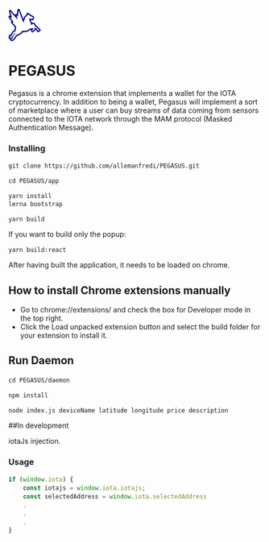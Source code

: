 ![Alt text](app/packages/popup/public/material/logo/pegasus-64.png?raw=true "Title")
# PEGASUS
 Pegasus is a chrome extension that implements a wallet for the IOTA cryptocurrency. In addition to being a wallet, Pegasus will implement a sort of marketplace where a user can buy streams of data coming from sensors connected to the IOTA network through the MAM protocol (Masked Authentication Message).

### Installing

```
git clone https://github.com/allemanfredi/PEGASUS.git
```

```
cd PEGASUS/app
```

```
yarn install
lerna bootstrap
```

```
yarn build
```

If you want to build only the popup:

```
yarn build:react
```


After having built the application, it needs to be loaded on chrome.

## How to install Chrome extensions manually

* Go to chrome://extensions/ and check the box for Developer mode in the top right.
* Click the Load unpacked extension button and select the build folder for your extension to install it.


## Run Daemon


```
cd PEGASUS/daemon
```

```
npm install
```

```
node index.js deviceName latitude longitude price description
```

##In development

iotaJs injection. 

### Usage

```js
if (window.iota) {
    const iotajs = window.iota.iotajs;
    const selectedAddress = window.iota.selectedAddress
    .
    .
    .
}


